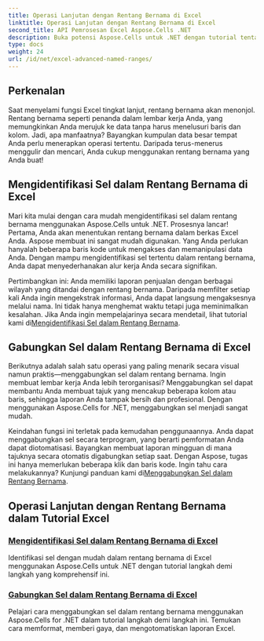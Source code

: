 ```yaml
---
title: Operasi Lanjutan dengan Rentang Bernama di Excel
linktitle: Operasi Lanjutan dengan Rentang Bernama di Excel
second_title: API Pemrosesan Excel Aspose.Cells .NET
description: Buka potensi Aspose.Cells untuk .NET dengan tutorial tentang operasi lanjutan seperti rentang bernama, identifikasi sel, dan penggabungan sel untuk laporan dinamis.
type: docs
weight: 24
url: /id/net/excel-advanced-named-ranges/
---
```

## Perkenalan

Saat menyelami fungsi Excel tingkat lanjut, rentang bernama akan menonjol. Rentang bernama seperti penanda dalam lembar kerja Anda, yang memungkinkan Anda merujuk ke data tanpa harus menelusuri baris dan kolom. Jadi, apa manfaatnya? Bayangkan kumpulan data besar tempat Anda perlu menerapkan operasi tertentu. Daripada terus-menerus menggulir dan mencari, Anda cukup menggunakan rentang bernama yang Anda buat! 

## Mengidentifikasi Sel dalam Rentang Bernama di Excel

Mari kita mulai dengan cara mudah mengidentifikasi sel dalam rentang bernama menggunakan Aspose.Cells untuk .NET. Prosesnya lancar! Pertama, Anda akan menentukan rentang bernama dalam berkas Excel Anda. Aspose membuat ini sangat mudah digunakan. Yang Anda perlukan hanyalah beberapa baris kode untuk mengakses dan memanipulasi data Anda. Dengan mampu mengidentifikasi sel tertentu dalam rentang bernama, Anda dapat menyederhanakan alur kerja Anda secara signifikan. 

 Pertimbangkan ini: Anda memiliki laporan penjualan dengan berbagai wilayah yang ditandai dengan rentang bernama. Daripada memfilter setiap kali Anda ingin mengekstrak informasi, Anda dapat langsung mengaksesnya melalui nama. Ini tidak hanya menghemat waktu tetapi juga meminimalkan kesalahan. Jika Anda ingin mempelajarinya secara mendetail, lihat tutorial kami di[Mengidentifikasi Sel dalam Rentang Bernama](./identify-cells-in-named-range/). 

## Gabungkan Sel dalam Rentang Bernama di Excel

Berikutnya adalah salah satu operasi yang paling menarik secara visual namun praktis—menggabungkan sel dalam rentang bernama. Ingin membuat lembar kerja Anda lebih terorganisasi? Menggabungkan sel dapat membantu Anda membuat tajuk yang mencakup beberapa kolom atau baris, sehingga laporan Anda tampak bersih dan profesional. Dengan menggunakan Aspose.Cells for .NET, menggabungkan sel menjadi sangat mudah. 

 Keindahan fungsi ini terletak pada kemudahan penggunaannya. Anda dapat menggabungkan sel secara terprogram, yang berarti pemformatan Anda dapat diotomatisasi. Bayangkan membuat laporan mingguan di mana tajuknya secara otomatis digabungkan setiap saat. Dengan Aspose, tugas ini hanya memerlukan beberapa klik dan baris kode. Ingin tahu cara melakukannya? Kunjungi panduan kami di[Menggabungkan Sel dalam Rentang Bernama](./merge-cells-in-named-range/).

## Operasi Lanjutan dengan Rentang Bernama dalam Tutorial Excel
### [Mengidentifikasi Sel dalam Rentang Bernama di Excel](./identify-cells-in-named-range/)
Identifikasi sel dengan mudah dalam rentang bernama di Excel menggunakan Aspose.Cells untuk .NET dengan tutorial langkah demi langkah yang komprehensif ini.
### [Gabungkan Sel dalam Rentang Bernama di Excel](./merge-cells-in-named-range/)
Pelajari cara menggabungkan sel dalam rentang bernama menggunakan Aspose.Cells for .NET dalam tutorial langkah demi langkah ini. Temukan cara memformat, memberi gaya, dan mengotomatiskan laporan Excel.